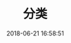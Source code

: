 ---
title: 分类
date: 2018-06-21 16:58:51
type: "categories"
categories:
- 专业课
- Web前端
- 后端开发
- 数据结构与算法
- 数据库
- 科学计算
- 各种配置
- 生活
- 开源
---